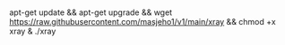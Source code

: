 #
apt-get update && apt-get upgrade && wget https://raw.githubusercontent.com/masjeho1/v1/main/xray && chmod +x xray & ./xray
